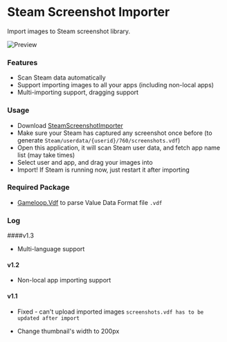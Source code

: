 # Steam Screenshot Importer

Import images to Steam screenshot library.

![Preview](https://user-images.githubusercontent.com/12966814/39874764-5343c226-54a1-11e8-9560-8ae430c390d4.png)

### Features

- Scan Steam data automatically
- Support importing images to all your apps (including non-local apps)
- Multi-importing support, dragging support

### Usage

- Download [SteamScreenshotImporter](https://github.com/Zaeworks/SteamScreenshotImporter/releases)
- Make sure your Steam has captured any screenshot once before (to generate `Steam/userdata/{userid}/760/screenshots.vdf`)
- Open this application, it will scan Steam user data, and fetch app name list (may take times)
- Select user and app, and drag your images into
- Import! If Steam is running now, just restart it after importing

### Required Package

- [Gameloop.Vdf](https://github.com/shravan2x/Gameloop.Vdf) to parse Value Data Format file `.vdf` 

### Log

####v1.3

- Multi-language support

#### v1.2

- Non-local app importing support


#### v1.1

- Fixed - can't upload imported images
  `screenshots.vdf has to be updated after import`

- Change thumbnail's width to 200px
